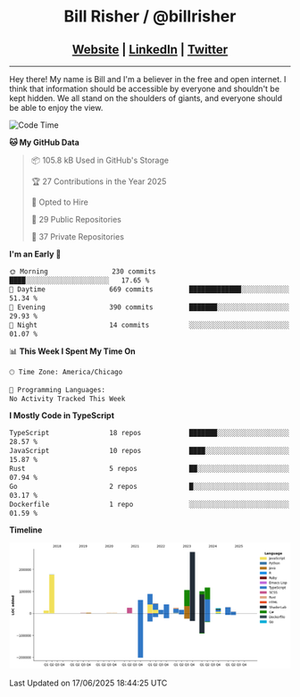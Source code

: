 
<h1 align="center">
    Bill Risher / @billrisher <br />
</h1>
<h2 align="center">
    <a href="https://billrisher.com">Website</a> | <a href="https://linkedin.com/in/william-risher">LinkedIn</a> | <a href="https://twitter.com/billrisher_">Twitter</a> 
 </h2>

---

Hey there! My name is Bill and I'm a believer in the free and open internet. 
I think that information should be accessible by everyone and shouldn't be kept hidden. 
We all stand on the shoulders of giants, and everyone should be able to enjoy the view.

<!--START_SECTION:waka-->
![Code Time](http://img.shields.io/badge/Code%20Time-232%20hrs%2046%20mins-blue)

**🐱 My GitHub Data** 

> 📦 105.8 kB Used in GitHub's Storage 
 > 
> 🏆 27 Contributions in the Year 2025
 > 
> 💼 Opted to Hire
 > 
> 📜 29 Public Repositories 
 > 
> 🔑 37 Private Repositories 
 > 
**I'm an Early 🐤** 

```text
🌞 Morning                230 commits         ████░░░░░░░░░░░░░░░░░░░░░   17.65 % 
🌆 Daytime                669 commits         █████████████░░░░░░░░░░░░   51.34 % 
🌃 Evening                390 commits         ███████░░░░░░░░░░░░░░░░░░   29.93 % 
🌙 Night                  14 commits          ░░░░░░░░░░░░░░░░░░░░░░░░░   01.07 % 
```


📊 **This Week I Spent My Time On** 

```text
🕑︎ Time Zone: America/Chicago

💬 Programming Languages: 
No Activity Tracked This Week
```

**I Mostly Code in TypeScript** 

```text
TypeScript               18 repos            ███████░░░░░░░░░░░░░░░░░░   28.57 % 
JavaScript               10 repos            ████░░░░░░░░░░░░░░░░░░░░░   15.87 % 
Rust                     5 repos             ██░░░░░░░░░░░░░░░░░░░░░░░   07.94 % 
Go                       2 repos             █░░░░░░░░░░░░░░░░░░░░░░░░   03.17 % 
Dockerfile               1 repo              ░░░░░░░░░░░░░░░░░░░░░░░░░   01.59 % 
```



**Timeline**

![Lines of Code chart](https://raw.githubusercontent.com/billrisher/billrisher/main/assets/bar_graph.png)


 Last Updated on 17/06/2025 18:44:25 UTC
<!--END_SECTION:waka-->
